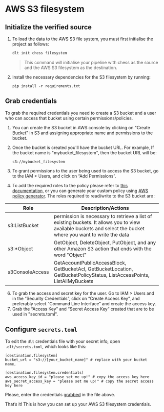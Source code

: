 # AWS S3 filesystem

## Initialize the verified source

1. To load the data to the AWS S3 file system, you must first initialise the project as follows:
   ```bash
   dlt init chess filesystem
   ```
   > This command will initialise your pipeline with chess as the source and the AWS S3 filesystem as the destination.

2. Install the necessary dependencies for the S3 filesystem by running:

   ```
   pip install -r requirements.txt
   ```

## Grab credentials

To grab the required credentials you need to create a S3 bucket and a user who can access that bucket using certain permissions/policies.

1. You can create the S3 bucket in AWS console by clicking on "Create Bucket" in S3 and assigning appropriate name and permissions to the bucket.
2. Once the bucket is created you'll have the bucket URL. For example, If the bucket name is "mybucket_filesystem", then the bucket URL will be:

   ```
   s3://mybucket_filesystem
   ```

3. To grant permissions to the user being used to access the S3 bucket, go to the IAM > Users, and click on “Add Permissions”.
4. To add the required roles to the policy please refer to [this documentation](https://docs.aws.amazon.com/IAM/latest/UserGuide/reference_policies_examples_s3_rw-bucket-console.html), or you can generate   your custom policy using [AWS policy generator](https://awspolicygen.s3.amazonaws.com/policygen.html). The roles required to read/write to the S3 bucket are :
    
| Role | Description/Actions |
| --- | --- |
| s3:ListBucket | permission is necessary to retrieve a list of existing buckets. It allows you to view available buckets and select the bucket where you want to write the data |
| s3:*Object | GetObject, DeleteObject, PutObject, and any other Amazon S3 action that ends with the word "Object"  |
| s3ConsoleAccess | GetAccountPublicAccessBlock, GetBucketAcl, GetBucketLocation, GetBucketPolicyStatus, ListAccessPoints, ListAllMyBuckets |
6. To grab the access and secret key for the user. Go to IAM > Users and in the “Security Credentials”, click on “Create Access Key”, and preferably select “Command Line Interface” and create the access key.
7. Grab the “Access Key” and “Secret Access Key” created that are to be used in "secrets.toml".

## Configure `secrets.toml`

To edit the `dlt` credentials file with your secret info, open `.dlt/secrets.toml`, which looks like this:

  ```
  [destination.filesystem]
  bucket_url = "s3://[your_bucket_name]" # replace with your bucket name,

  [destination.filesystem.credentials]
  aws_access_key_id = "please set me up!" # copy the access key here
  aws_secret_access_key = "please set me up!" # copy the secret access key here
  ```
  Please, enter the credentials [grabbed](filesystem.md#grab-credentials) in the file above. 

That’s it! This is how you can set up your AWS S3 filesystem credentials.

        
